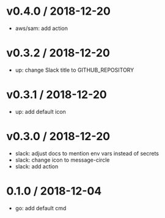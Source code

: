 
v0.4.0 / 2018-12-20
===================

  * aws/sam: add action

v0.3.2 / 2018-12-20
===================

  * up: change Slack title to GITHUB_REPOSITORY

v0.3.1 / 2018-12-20
===================

  * up: add default icon

v0.3.0 / 2018-12-20
===================

  * slack: adjust docs to mention env vars instead of secrets
  * slack: change icon to message-circle
  * slack: add action

0.1.0 / 2018-12-04
==================

  * go: add default cmd
